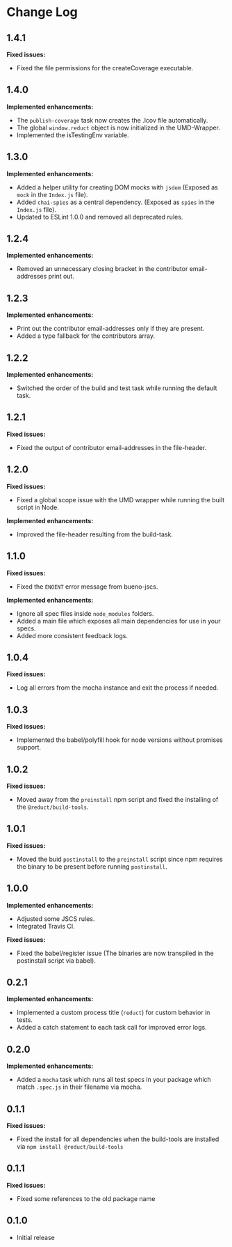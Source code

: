 # Change Log

## 1.4.1
**Fixed issues:**
- Fixed the file permissions for the createCoverage executable.

## 1.4.0
**Implemented enhancements:**
- The `publish-coverage` task now creates the .lcov file automatically.
- The global `window.reduct` object is now initialized in the UMD-Wrapper.
- Implemented the isTestingEnv variable.

## 1.3.0
**Implemented enhancements:**
- Added a helper utility for creating DOM mocks with `jsdom` (Exposed as `mock` in the `Index.js` file).
- Added `chai-spies` as a central dependency. (Exposed as `spies` in the `Index.js` file).
- Updated to ESLint 1.0.0 and removed all deprecated rules.

## 1.2.4
**Implemented enhancements:**
- Removed an unnecessary closing bracket in the contributor email-addresses print out.

## 1.2.3
**Implemented enhancements:**
- Print out the contributor email-addresses only if they are present.
- Added a type fallback for the contributors array.

## 1.2.2
**Implemented enhancements:**
- Switched the order of the build and test task while running the default task.

## 1.2.1
**Fixed issues:**
- Fixed the output of contributor email-addresses in the file-header.

## 1.2.0
**Fixed issues:**
- Fixed a global scope issue with the UMD wrapper while running the built script in Node.

**Implemented enhancements:**
- Improved the file-header resulting from the build-task.

## 1.1.0
**Fixed issues:**
- Fixed the `ENOENT` error message from bueno-jscs.

**Implemented enhancements:**
- Ignore all spec files inside `node_modules` folders.
- Added a main file which exposes all main dependencies for use in your specs.
- Added more consistent feedback logs.

## 1.0.4
**Fixed issues:**
- Log all errors from the mocha instance and exit the process if needed.

## 1.0.3
**Fixed issues:**
- Implemented the babel/polyfill hook for node versions without promises support.

## 1.0.2
**Fixed issues:**
- Moved away from the `preinstall` npm script and fixed the installing of the `@reduct/build-tools`.

## 1.0.1
**Fixed issues:**
- Moved the buid `postinstall` to the `preinstall` script since npm requires the binary to be present before running `postinstall`.

## 1.0.0
**Implemented enhancements:**
- Adjusted some JSCS rules.
- Integrated Travis CI.

**Fixed issues:**
- Fixed the babel/register issue (The binaries are now transpiled in the postinstall script via babel).

## 0.2.1
**Implemented enhancements:**
- Implemented a custom process title (`reduct`) for custom behavior in tests.
- Added a catch statement to each task call for improved error logs.

## 0.2.0
**Implemented enhancements:**
- Added a `mocha` task which runs all test specs in your package which match `.spec.js` in their filename via mocha.

## 0.1.1
**Fixed issues:**
- Fixed the install for all dependencies when the build-tools are installed via `npm install @reduct/build-tools`

## 0.1.1
**Fixed issues:**
- Fixed some references to the old package name

## 0.1.0
- Initial release